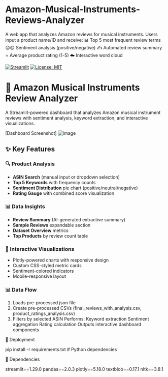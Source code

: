 # Amazon-Musical-Instruments-Reviews-Analyzer
A web app that analyzes Amazon reviews for musical instruments. Users input a product name/ID and receive:
📊 Top 5 most frequent review terms 
😊😠 Sentiment analysis (positive/negative)
✍️ Automated review summary
⭐ Average product rating (1-5)
☁️ Interactive word cloud


[![Streamlit](https://static.streamlit.io/badges/streamlit_badge_black_white.svg)](https://your-app-url.streamlit.app)
[![License: MIT](https://img.shields.io/badge/License-MIT-yellow.svg)](https://opensource.org/licenses/MIT)

# 🎵 Amazon Musical Instruments Review Analyzer
A Streamlit-powered dashboard that analyzes Amazon musical instrument reviews with sentiment analysis, keyword extraction, and interactive visualizations.

[Dashboard Screenshot]
![image](https://github.com/user-attachments/assets/01c93421-73ab-4ee7-9248-3d1a1a81f454)

## ✨ Key Features

### 🔍 Product Analysis
- **ASIN Search** (manual input or dropdown selection)
- **Top 5 Keywords** with frequency counts
- **Sentiment Distribution** pie chart (positive/neutral/negative)
- **Rating Gauge** with combined score visualization

### 📊 Data Insights
- **Review Summary** (AI-generated extractive summary)
- **Sample Reviews** expandable section
- **Dataset Overview** metrics
- **Top Products** by review count table

### 🎨 Interactive Visualizations
- Plotly-powered charts with responsive design
- Custom CSS-styled metric cards
- Sentiment-colored indicators
- Mobile-responsive layout


### 📊 Data Flow

1. Loads pre-processed json file
2. Create pre-processed CSVs (final_reviews_with_analysis.csv, product_ratings_analysis.csv)
3. Filters by selected ASIN
Performs:
Keyword extraction
Sentiment aggregation
Rating calculation
Outputs interactive dashboard components



🚀 Deployment


pip install -r requirements.txt   # Python dependencies


🔧 Dependencies


streamlit==1.29.0
pandas==2.0.3
plotly==5.18.0
textblob==0.17.1
nltk==3.8.1



